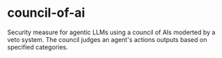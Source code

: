 # council-of-ai
Security measure for agentic LLMs using a council of AIs moderted by a veto system. The council judges an agent's actions outputs based on specified categories.
